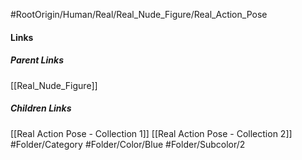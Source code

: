#RootOrigin/Human/Real/Real_Nude_Figure/Real_Action_Pose
#### Links
##### Parent Links
[[Real_Nude_Figure]]
##### Children Links
[[Real Action Pose - Collection 1]]
[[Real Action Pose - Collection 2]]
#Folder/Category
#Folder/Color/Blue
#Folder/Subcolor/2
